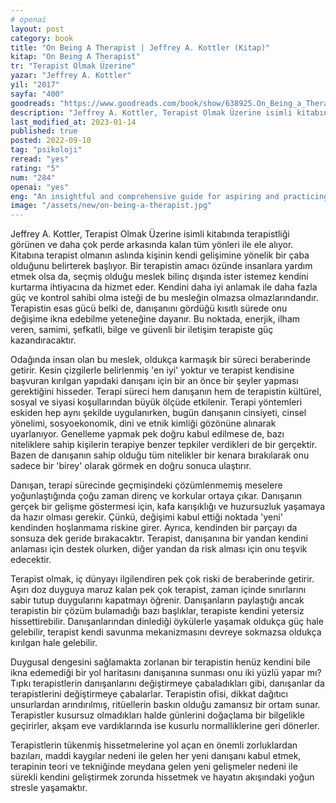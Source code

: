```yaml
---
# openai
layout: post
category: book
title: "On Being A Therapist | Jeffrey A. Kottler (Kitap)"
kitap: "On Being A Therapist"
tr: "Terapist Olmak Üzerine"
yazar: "Jeffrey A. Kottler"
yil: "2017"
sayfa: "400"
goodreads: "https://www.goodreads.com/book/show/638925.On_Being_a_Therapist"
description: "Jeffrey A. Kottler, Terapist Olmak Üzerine isimli kitabında terapistliği görünen ve daha çok perde arkasında kalan tüm yönleri ile ele alıyor. "
last_modified_at: 2023-01-14
published: true
posted: 2022-09-10
tag: "psikoloji"
reread: "yes"
rating: "5"
num: "284"
openai: "yes"
eng: "An insightful and comprehensive guide for aspiring and practicing therapists is On Becoming A Therapist by Jeffrey A. Kottler. To provide helpful guidance on a variety of subjects, from developing therapeutic relationships to handling challenging clients, Kottler draws on his vast experience as a therapist and educator. He discusses problems like ethical conundrums, exhaustion, and self-care while examining the difficulties and benefits of the therapeutic profession. The book also includes tales from the author's life and case studies that serve as examples of successful therapeutic techniques in the real world and serve to clarify important ideas."
image: "/assets/new/on-being-a-therapist.jpg"
---
```


Jeffrey A. Kottler, Terapist Olmak Üzerine isimli kitabında terapistliği görünen ve daha çok perde arkasında kalan tüm yönleri ile ele alıyor. Kitabına terapist olmanın aslında kişinin kendi gelişimine yönelik bir çaba olduğunu belirterek başlıyor. Bir terapistin amacı özünde insanlara yardım etmek olsa da, seçmiş olduğu meslek bilinç dışında ister istemez kendini kurtarma ihtiyacına da hizmet eder. Kendini daha iyi anlamak ile daha fazla güç ve kontrol sahibi olma isteği de bu mesleğin olmazsa olmazlarındandır. Terapistin esas gücü belki de, danışanını gördüğü kısıtlı sürede onu değişime ikna edebilme yeteneğine dayanır. Bu noktada, enerjik, ilham veren, samimi, şefkatli, bilge ve güvenli bir iletişim terapiste güç kazandıracaktır.

Odağında insan olan bu meslek, oldukça karmaşık bir süreci beraberinde getirir. Kesin çizgilerle belirlenmiş 'en iyi' yoktur ve terapist kendisine başvuran kırılgan yapıdaki danışanı için bir an önce bir şeyler yapması gerektiğini hisseder. Terapi süreci hem danışanın hem de terapistin kültürel, sosyal ve siyasi koşullarından büyük ölçüde etkilenir. Terapi yöntemleri eskiden hep aynı şekilde uygulanırken, bugün danışanın cinsiyeti, cinsel yönelimi, sosyoekonomik, dini ve etnik kimliği gözönüne alınarak uyarlanıyor. Genelleme yapmak pek doğru kabul edilmese de, bazı niteliklere sahip kişilerin terapiye benzer tepkiler verdikleri de bir gerçektir. Bazen de danışanın sahip olduğu tüm nitelikler bir kenara bırakılarak onu sadece bir 'birey' olarak görmek en doğru sonuca ulaştırır.

Danışan, terapi sürecinde geçmişindeki çözümlenmemiş meselere yoğunlaştığında çoğu zaman direnç ve korkular ortaya çıkar. Danışanın gerçek bir gelişme göstermesi için, kafa karışıklığı ve huzursuzluk yaşamaya da hazır olması gerekir. Çünkü, değişimi kabul ettiği noktada 'yeni' kendinden hoşlanmama riskine girer. Ayrıca, kendinden bir parçayı da sonsuza dek geride bırakacaktır. Terapist, danışanına bir yandan kendini anlaması için destek olurken, diğer yandan da risk alması için onu teşvik edecektir.

Terapist olmak, iç dünyayı ilgilendiren pek çok riski de beraberinde getirir. Aşırı doz duyguya maruz kalan pek çok terapist, zaman içinde sınırlarını sabir tutup duygularını kapatmayı öğrenir. Danışanların paylaştığı ancak terapistin bir çözüm bulamadığı bazı başlıklar, terapiste kendini yetersiz hissettirebilir. Danışanlarından dinlediği öykülerle yaşamak oldukça güç hale gelebilir, terapist kendi savunma mekanizmasını devreye sokmazsa oldukça kırılgan hale gelebilir.

Duygusal dengesini sağlamakta zorlanan bir terapistin henüz kendini bile ikna edemediği bir yol haritasını danışanına sunması onu iki yüzlü yapar mı? Tıpkı terapistlerin danışanlarını değiştirmeye çabaladıkları gibi, danışanlar da terapistlerini değiştirmeye çabalarlar. Terapistin ofisi, dikkat dağıtıcı unsurlardan arındırılmış, ritüellerin baskın olduğu zamansız bir ortam sunar. Terapistler kusursuz olmadıkları halde günlerini doğaçlama bir bilgelikle geçirirler, akşam eve vardıklarında ise kusurlu normalliklerine geri dönerler.

Terapistlerin tükenmiş hissetmelerine yol açan en önemli zorluklardan bazıları, maddi kaygılar nedeni ile gelen her yeni danışanı kabul etmek, terapinin teori ve tekniğinde meydana gelen yeni gelişmeler nedeni ile sürekli kendini geliştirmek zorunda hissetmek ve hayatın akışındaki yoğun stresle yaşamaktır.
